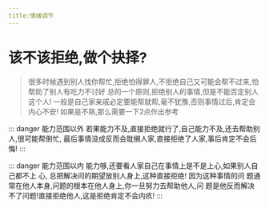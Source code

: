 ```yaml
---
title:情绪调节
---
```

# 该不该拒绝,做个抉择?

>  很多时候遇到别人找你帮忙,拒绝怕得罪人,不拒绝自己又可能会帮不过来,怕帮助了别人有吃力不讨好
>  总的一个原则,拒绝别人的事情,但是不能否定别人这个人!
>  一般是自己家亲戚必定要能帮就帮,毫不犹豫,否则事情过后,肯定会内心不安!
>  如果是不熟,那么需要一下2点作出参考

   ::: danger 能力范围以外
      若果能力不及,直接拒绝就行了,自己能力不及,还去帮助别人,很可能帮倒忙,
      最后事情没成反而会耽搁人家,直接拒绝了人家,事后肯定不会后悔!
   :::

   ::: danger 能力范围以内
      能力够,还要看人家自己在事情上是不是上心,如果别人自己都不上
      心, 总把解决问的期望放别人身上,这种直接拒绝! 因为这种事情的问
      题通常在他人本身,问题的根本在他人身上,你一旦努力去帮助他人,问
      题是他反而解决不了问题!直接拒绝他人,这是拒绝肯定不会内疚!
   :::
